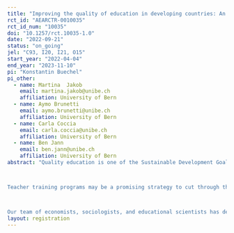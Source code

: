 ```yaml
---
title: "Improving the quality of education in developing countries: An experimental evaluation of teacher training programs in El Salvador"
rct_id: "AEARCTR-0010035"
rct_id_num: "10035"
doi: "10.1257/rct.10035-1.0"
date: "2022-09-21"
status: "on_going"
jel: "C93, I20, I21, O15"
start_year: "2022-04-04"
end_year: "2023-11-10"
pi: "Konstantin Buechel"
pi_other:
  - name: Martina  Jakob
    email: martina.jakob@unibe.ch
    affiliation: University of Bern
  - name: Aymo Brunetti
    email: aymo.brunetti@unibe.ch
    affiliation: University of Bern
  - name: Carla Coccia
    email: carla.coccia@unibe.ch
    affiliation: University of Bern
  - name: Ben Jann
    email: ben.jann@unibe.ch
    affiliation: University of Bern
abstract: "Quality education is one of the Sustainable Development Goals advocated by the United Nations, but many developing countries are still far from reaching this target. In the last decades, low- and middle-income countries have made impressive progress in raising school enrollment. Yet, their productivity in converting educational investments into human capital remains low, as international student assessments highlight. In response to these findings, the World Bank dedicated its World Development Report 2018 to what was declared a global “learning crisis”. Recent data from Africa, Asia, and Latin America shows that poorly qualified teachers – both in terms of pedagogical knowledge and content knowledge – are a key barrier to more effective schooling systems. The available evidence even suggests that the learning crisis in developing countries is, to a large degree, a direct consequence of a teaching crisis. Without joint efforts, this situation is likely to reproduce itself: Many of today’s poorly qualified teachers will continue teaching for years to come and consequently shape tomorrow’s teachers. Despite a growing consensus that inadequate teaching quality lies at the heart of the learning crisis, potential solutions to address the issue have remained understudied.

Teacher training programs may be a promising strategy to cut through the outlined vicious cycle that plagues many schooling systems. The main goal of our project is to assess the potential of such programs to raise student learning outcomes in a context that is characterized by a twin deficit among teachers: a lack of both pedagogical knowledge and content knowledge. We further aim to analyze how gains in teachers’ competencies are passed on to students, and how training programs should be designed to optimize their effectiveness. We are particularly interested in quantifying the relative efficacy of pedagogical and content-related training elements, and whether combining them unfolds relevant complementarities.

Our team of economists, sociologists, and educational scientists has designed a randomized controlled trial (RCT) to be rolled out across 338 primary schools in El Salvador. Its core features three teacher training programs focusing on either (i) teaching skills (didactics), (ii) content knowledge, or (iii) a combination of both inputs. During one school year, 254 primary school math teachers will participate in one of these training programs that are planned to share a common basic framework combining face-to-face meetings, coaching elements, and self-study modules. To quantify the impact of the interventions, we plan to collect comprehensive data on teacher competence (i.e. content knowledge & teaching practices) as well as student learning outcomes in math across two consecutive school years."
layout: registration
---
```


